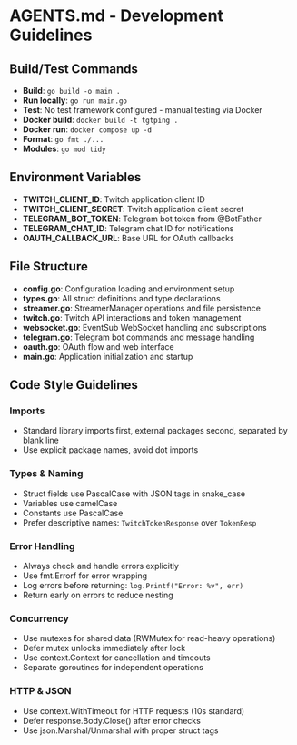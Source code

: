 # AGENTS.md - Development Guidelines

## Build/Test Commands
- **Build**: `go build -o main .`
- **Run locally**: `go run main.go`
- **Test**: No test framework configured - manual testing via Docker
- **Docker build**: `docker build -t tgtping .`
- **Docker run**: `docker compose up -d`
- **Format**: `go fmt ./...`
- **Modules**: `go mod tidy`

## Environment Variables
- **TWITCH_CLIENT_ID**: Twitch application client ID
- **TWITCH_CLIENT_SECRET**: Twitch application client secret
- **TELEGRAM_BOT_TOKEN**: Telegram bot token from @BotFather
- **TELEGRAM_CHAT_ID**: Telegram chat ID for notifications
- **OAUTH_CALLBACK_URL**: Base URL for OAuth callbacks

## File Structure
- **config.go**: Configuration loading and environment setup
- **types.go**: All struct definitions and type declarations
- **streamer.go**: StreamerManager operations and file persistence
- **twitch.go**: Twitch API interactions and token management
- **websocket.go**: EventSub WebSocket handling and subscriptions
- **telegram.go**: Telegram bot commands and message handling
- **oauth.go**: OAuth flow and web interface
- **main.go**: Application initialization and startup

## Code Style Guidelines

### Imports
- Standard library imports first, external packages second, separated by blank line
- Use explicit package names, avoid dot imports

### Types & Naming
- Struct fields use PascalCase with JSON tags in snake_case
- Variables use camelCase
- Constants use PascalCase
- Prefer descriptive names: `TwitchTokenResponse` over `TokenResp`

### Error Handling
- Always check and handle errors explicitly
- Use fmt.Errorf for error wrapping
- Log errors before returning: `log.Printf("Error: %v", err)`
- Return early on errors to reduce nesting

### Concurrency
- Use mutexes for shared data (RWMutex for read-heavy operations)
- Defer mutex unlocks immediately after lock
- Use context.Context for cancellation and timeouts
- Separate goroutines for independent operations

### HTTP & JSON
- Use context.WithTimeout for HTTP requests (10s standard)
- Defer response.Body.Close() after error checks
- Use json.Marshal/Unmarshal with proper struct tags